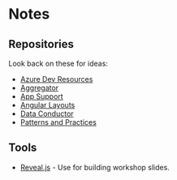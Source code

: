 # Notes

## Repositories

Look back on these for ideas:

* [Azure Dev Resources](https://github.com/JaimeStill/azure-dev-resources)
* [Aggregator](https://github.com/JaimeStill/aggregator)
* [App Support](https://github.com/JaimeStill/app-support)
* [Angular Layouts](https://github.com/JaimeStill/angular-layouts)
* [Data Conductor](https://github.com/JaimeStill/data-conductor)
* [Patterns and Practices](https://github.com/JaimeStill/PatternsAndPractices)

## Tools

* [Reveal.js](https://revealjs.com/) - Use for building workshop slides.